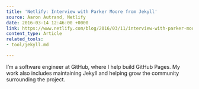 ```yaml
---
title: 'Netlify: Interview with Parker Moore from Jekyll'
source: Aaron Autrand, Netlify
date: 2016-03-14 12:46:00 +0000
link: https://www.netlify.com/blog/2016/03/11/interview-with-parker-moore-from-jekyll/
content_type: Article
related_tools:
- tool/jekyll.md

---
```

I’m a software engineer at GitHub, where I help build GitHub Pages. My work also includes maintaining Jekyll and helping grow the community surrounding the project.





